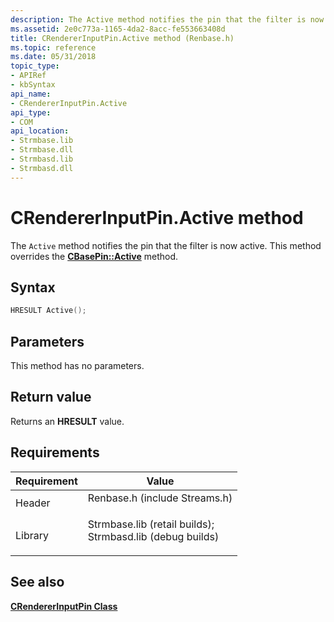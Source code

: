 ```yaml
---
description: The Active method notifies the pin that the filter is now active. This method overrides the CBasePin::Active method.
ms.assetid: 2e0c773a-1165-4da2-8acc-fe553663408d
title: CRendererInputPin.Active method (Renbase.h)
ms.topic: reference
ms.date: 05/31/2018
topic_type: 
- APIRef
- kbSyntax
api_name: 
- CRendererInputPin.Active
api_type: 
- COM
api_location: 
- Strmbase.lib
- Strmbase.dll
- Strmbasd.lib
- Strmbasd.dll
---
```


# CRendererInputPin.Active method

The `Active` method notifies the pin that the filter is now active. This method overrides the [**CBasePin::Active**](cbasepin-active.md) method.

## Syntax


```C++
HRESULT Active();
```



## Parameters

This method has no parameters.

## Return value

Returns an **HRESULT** value.

## Requirements



| Requirement | Value |
|--------------------|--------------------------------------------------------------------------------------------------------------------------------------------------------------------------------------------|
| Header<br/>  | <dl> <dt>Renbase.h (include Streams.h)</dt> </dl>                                                                                   |
| Library<br/> | <dl> <dt>Strmbase.lib (retail builds); </dt> <dt>Strmbasd.lib (debug builds)</dt> </dl> |



## See also

<dl> <dt>

[**CRendererInputPin Class**](crendererinputpin.md)
</dt> </dl>

 

 




